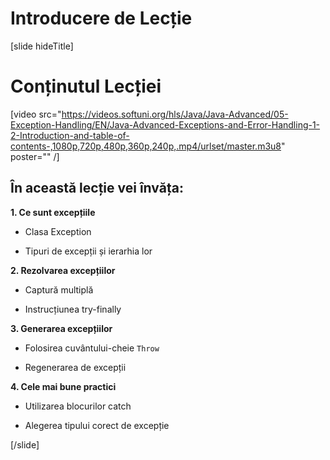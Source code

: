 # Introducere de Lecție

[slide hideTitle]

# Conținutul Lecției

[video src="https://videos.softuni.org/hls/Java/Java-Advanced/05-Exception-Handling/EN/Java-Advanced-Exceptions-and-Error-Handling-1-2-Introduction-and-table-of-contents-,1080p,720p,480p,360p,240p,.mp4/urlset/master.m3u8" poster="" /]

## În această lecție vei învăța:

**1. Ce sunt excepțiile**

- Clasa Exception

- Tipuri de excepții și ierarhia lor

**2. Rezolvarea excepțiilor**

- Captură multiplă

- Instrucțiunea try-finally

**3. Generarea excepțiilor**

- Folosirea cuvântului-cheie `Throw`

- Regenerarea de excepții

**4. Cele mai bune practici**

- Utilizarea blocurilor catch

- Alegerea tipului corect de excepție

[/slide]

